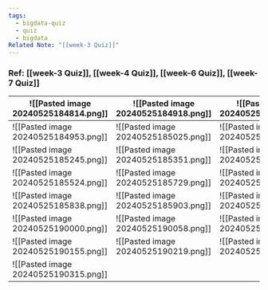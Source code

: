 ```yaml
---
tags:
  - bigdata-quiz
  - quiz
  - bigdata
Related Note: "[[week-3 Quiz]]"
---
```

### Ref:   [[week-3 Quiz]],   [[week-4 Quiz]],  [[week-6 Quiz]],  [[week-7 Quiz]]

| ![[Pasted image 20240525184814.png]] | ![[Pasted image 20240525184918.png]] | ![[Pasted image 20240525185056.png]] |
| ------------------------------------ | ------------------------------------ | ------------------------------------ |
| ![[Pasted image 20240525184953.png]] | ![[Pasted image 20240525185025.png]] | ![[Pasted image 20240525185153.png]] |
| ![[Pasted image 20240525185245.png]] | ![[Pasted image 20240525185351.png]] | ![[Pasted image 20240525185445.png]] |
| ![[Pasted image 20240525185524.png]] | ![[Pasted image 20240525185729.png]] | ![[Pasted image 20240525185758.png]] |
| ![[Pasted image 20240525185838.png]] | ![[Pasted image 20240525185903.png]] | ![[Pasted image 20240525185938.png]] |
| ![[Pasted image 20240525190000.png]] | ![[Pasted image 20240525190058.png]] | ![[Pasted image 20240525190124.png]] |
| ![[Pasted image 20240525190155.png]] | ![[Pasted image 20240525190219.png]] | ![[Pasted image 20240525190257.png]] |
| ![[Pasted image 20240525190315.png]] |                                      |                                      |













